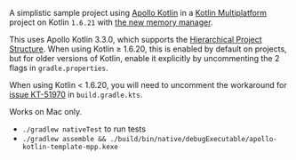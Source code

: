 A simplistic sample project using [Apollo Kotlin](https://github.com/apollographql/apollo-kotlin) in
a [Kotlin Multiplatform](https://kotlinlang.org/docs/multiplatform.html) project on Kotlin `1.6.21`
with [the new memory manager](https://github.com/JetBrains/kotlin/blob/master/kotlin-native/NEW_MM.md).

This uses Apollo Kotlin 3.3.0, which supports
the [Hierarchical Project Structure](https://kotlinlang.org/docs/multiplatform-hierarchy.html). When using Kotlin ≥
1.6.20, this is enabled by default on projects, but for older versions of Kotlin, enable it explicitly by uncommenting
the 2 flags in `gradle.properties`.

When using Kotlin < 1.6.20, you will need to uncomment the workaround
for [issue KT-51970](https://youtrack.jetbrains.com/issue/KT-51970) in `build.gradle.kts`.

Works on Mac only.

- `./gradlew nativeTest` to run tests
- `./gradlew assemble && ./build/bin/native/debugExecutable/apollo-kotlin-template-mpp.kexe`

